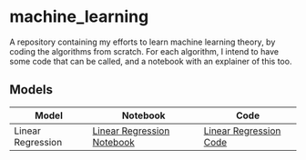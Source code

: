 # machine_learning

A repository containing my efforts to learn machine learning theory, by coding the algorithms from scratch. For each algorithm, I intend to have some code that can be called, and a notebook with an explainer of this too.

## Models

|Model|Notebook|Code|
|-----|--------|----|
|Linear Regression|[Linear Regression Notebook](<https://github.com/jme-taylor/machine_learning/blob/main/nbs/linear_regression.ipynb>)|[Linear Regression Code](<https://github.com/jme-taylor/machine_learning/blob/main/machine_learning/linear_regression.py>)|
